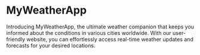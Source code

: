 # MyWeatherApp
Introducing MyWeatherApp, the ultimate weather companion that keeps you informed about the conditions in various cities worldwide. With our user-friendly website, you can effortlessly access real-time weather updates and forecasts for your desired locations.
